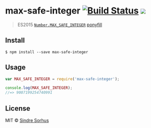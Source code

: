 # max-safe-integer [![Build Status](https://travis-ci.org/sindresorhus/max-safe-integer.svg?branch=master)](https://travis-ci.org/sindresorhus/max-safe-integer) [![](https://img.shields.io/badge/status-unicorn-ff69b4.svg)](https://youtu.be/RW6Lp3Y3Vxs?t=16)

> ES2015 [`Number.MAX_SAFE_INTEGER`](https://developer.mozilla.org/en-US/docs/Web/JavaScript/Reference/Global_Objects/Number/MAX_SAFE_INTEGER) [ponyfill](https://ponyfill.com)


## Install

```
$ npm install --save max-safe-integer
```


## Usage

```js
var MAX_SAFE_INTEGER = require('max-safe-integer');

console.log(MAX_SAFE_INTEGER);
//=> 9007199254740991
```


## License

MIT © [Sindre Sorhus](http://sindresorhus.com)

